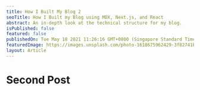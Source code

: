 ```yaml
---
title: How I Built My Blog 2
seoTitle: How I Built my Blog using MDX, Next.js, and React
abstract: An in-depth look at the technical structure for my blog.
isPublished: false
featured: false
publishedOn: Tue May 18 2021 11:26:16 GMT+0800 (Singapore Standard Time)
featuredImage: https://images.unsplash.com/photo-1618675962429-3f82741be252?ixid=MnwxMjA3fDB8MHxwaG90by1wYWdlfHx8fGVufDB8fHx8&ixlib=rb-1.2.1&auto=format&fit=crop&w=2134&q=80
layout: Article
---
```


# Second Post